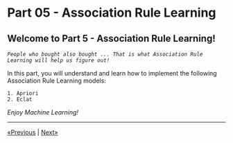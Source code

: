# Part 05 - Association Rule Learning

## Welcome to Part 5 - Association Rule Learning!

*`People who bought also bought ... That is what Association Rule Learning will help us figure out!`*

In this part, you will understand and learn how to implement the following Association Rule Learning models:
    
    1. Apriori
    2. Eclat

*Enjoy Machine Learning!*
<hr>

<a href="../Section 27 - Hierarchical Clustering">«Previous</a> | <a href="../Section 29 - Apriori">Next»</a>
